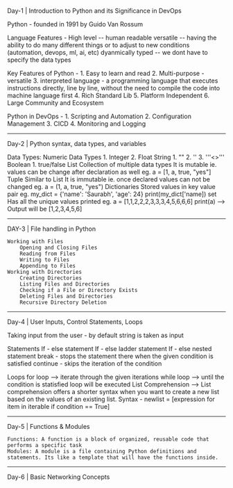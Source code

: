 Day-1 | Introduction to Python and its Significance in DevOps

Python - founded in 1991 by Guido Van Rossum

Language Features -
High level -- human readable
versatile -- having the ability to do many different things or to adjust to new conditions (automation, devops, ml, ai, etc)
dyanmically typed -- we dont have to specify the data types

Key Features of Python - 1. Easy to learn and read 2. Multi-purpose - versatile 3. interpreted language - a programming language that executes instructions directly, line by line, without the need to compile the code into machine language first 4. Rich Standard Lib 5. Platform Independent 6. Large Community and Ecosystem

Python in DevOps - 1. Scripting and Automation 2. Configuration Management 3. CICD 4. Monitoring and Logging

---

Day-2 | Python syntax, data types, and variables

Data Types:
Numeric Data Types 1. Integer 2. Float
String 1. "" 2. '' 3. '''<>'''
Boolean 1. true/false
List
Collection of multiple data types
It is mutable ie. values can be change after declaration as well
eg. a = [1, a, true, "yes"]
Tuple
Similar to List
It is immutable ie. once declared values can not be changed
eg. a = (1, a, true, "yes")
Dictionaries
Stored values in key value pair
eg. my_dict = {'name': 'Saurabh', 'age': 24}
print(my_dict['name])
set
Has all the unique values printed
eg. a = [1,1,2,2,2,3,3,3,4,5,6,6,6]
print(a) --> Output will be [1,2,3,4,5,6]

---

DAY-3 | File handling in Python

    Working with Files
    	Opening and Closing Files
    	Reading from Files
    	Writing to Files
    	Appending to Files
    Working with Directories
    	Creating Directories
    	Listing Files and Directories
    	Checking if a File or Directory Exists
    	Deleting Files and Directories
    	Recursive Directory Deletion

---

Day-4 | User Inputs, Control Statements, Loops

Taking input from the user - by default string is taken as input

Statements
If - else statement
If - else ladder statement
If - else nested statement
break - stops the statement there when the given condition is satisfied
continue - skips the iteration of the condition

Loops
for loop --> iterate through the given iterations
while loop --> until the condition is statisfied loop will be executed
List Comprehension --> List comprehension offers a shorter syntax when you want to create a new list based on the values of an existing list.
Syntax - newlist = [expression for item in iterable if condition == True]

---

Day-5 | Functions & Modules

    Functions: A function is a block of organized, reusable code that performs a specific task
    Modules: A module is a file containing Python definitions and statements. Its like a template that will have the functions inside.

---

Day-6 | Basic Networking Concepts
